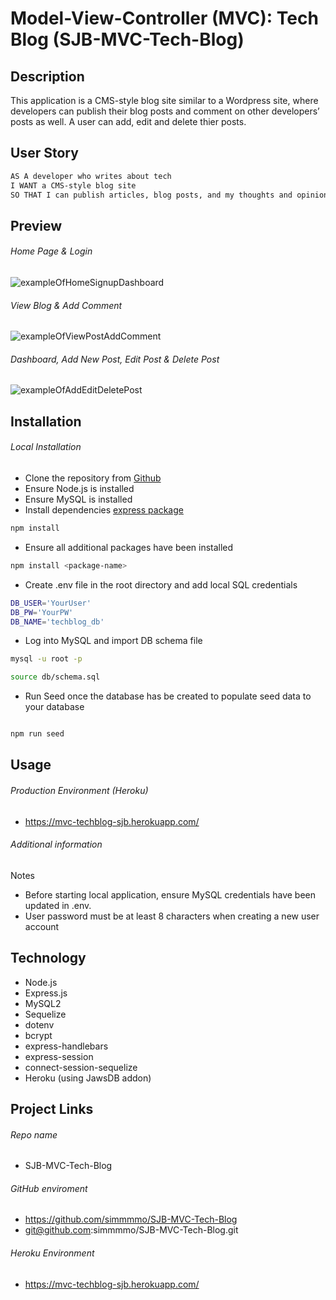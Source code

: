 # Model-View-Controller (MVC): Tech Blog (SJB-MVC-Tech-Blog)

## Description

This application is a CMS-style blog site similar to a Wordpress site, where developers can publish their blog posts and comment on other developers’ posts as well. A user can add, edit and delete thier posts.

## User Story

```md
AS A developer who writes about tech
I WANT a CMS-style blog site
SO THAT I can publish articles, blog posts, and my thoughts and opinions
```

## Preview

###### Home Page & Login

![exampleOfHomeSignupDashboard](./assets/HomeSignupDashboard.gif)

###### View Blog & Add Comment

![exampleOfViewPostAddComment](./assets/ViewPostAddComment.gif)

###### Dashboard, Add New Post, Edit Post & Delete Post

![exampleOfAddEditDeletePost](./assets/add-edit-deletePost.gif)

## Installation

###### Local Installation

- Clone the repository from [Github](git@github.com:simmmmo/SJB-ORM-E-Commerce.git)
- Ensure Node.js is installed
- Ensure MySQL is installed
- Install dependencies
  [express package](https://www.npmjs.com/package/express)

```bash
npm install
```

- Ensure all additional packages have been installed

```bash
npm install <package-name>
```

- Create .env file in the root directory and add local SQL credentials

```bash
DB_USER='YourUser'
DB_PW='YourPW'
DB_NAME='techblog_db'
```

- Log into MySQL and import DB schema file

```bash
mysql -u root -p

source db/schema.sql

```

- Run Seed once the database has be created to populate seed data to your database

```bash

npm run seed

```

## Usage

###### Production Environment (Heroku)

- https://mvc-techblog-sjb.herokuapp.com/

###### Additional information

Notes

- Before starting local application, ensure MySQL credentials have been updated in .env.
- User password must be at least 8 characters when creating a new user account

## Technology

- Node.js
- Express.js
- MySQL2
- Sequelize
- dotenv
- bcrypt
- express-handlebars
- express-session
- connect-session-sequelize
- Heroku (using JawsDB addon)

## Project Links

###### Repo name

- SJB-MVC-Tech-Blog

###### GitHub enviroment

- https://github.com/simmmmo/SJB-MVC-Tech-Blog
- git@github.com:simmmmo/SJB-MVC-Tech-Blog.git

###### Heroku Environment

- https://mvc-techblog-sjb.herokuapp.com/
